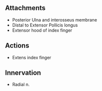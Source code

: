 ## Attachments
- Posterior Ulna and interosseus membrane
- Distal to Extensor Pollicis longus
- Extensor hood of index finger
## Actions 
- Extens index finger
## Innervation 
- Radial n.